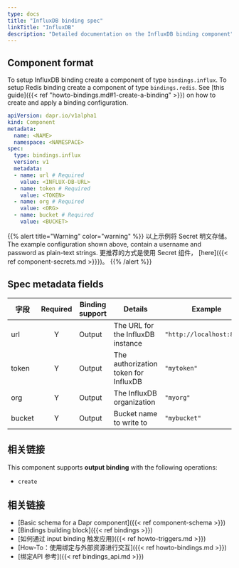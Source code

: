 ```yaml
---
type: docs
title: "InfluxDB binding spec"
linkTitle: "InfluxDB"
description: "Detailed documentation on the InfluxDB binding component"
---
```


## Component format

To setup InfluxDB binding create a component of type `bindings.influx`. To setup Redis binding create a component of type `bindings.redis`. See [this guide]({{< ref "howto-bindings.md#1-create-a-binding" >}}) on how to create and apply a binding configuration.


```yaml
apiVersion: dapr.io/v1alpha1
kind: Component
metadata:
  name: <NAME>
  namespace: <NAMESPACE>
spec:
  type: bindings.influx
  version: v1
  metadata:
  - name: url # Required
    value: <INFLUX-DB-URL>
  - name: token # Required
    value: <TOKEN>
  - name: org # Required
    value: <ORG>
  - name: bucket # Required
    value: <BUCKET>
```

{{% alert title="Warning" color="warning" %}}
以上示例将 Secret 明文存储。 The example configuration shown above, contain a username and password as plain-text strings. 更推荐的方式是使用 Secret 组件， [here]({{< ref component-secrets.md >}}})。
{{% /alert %}}

## Spec metadata fields

| 字段     | Required | Binding support | Details                              | Example                   |
| ------ |:--------:| --------------- | ------------------------------------ | ------------------------- |
| url    |    Y     | Output          | The URL for the InfluxDB instance    | `"http://localhost:8086"` |
| token  |    Y     | Output          | The authorization token for InfluxDB | `"mytoken"`               |
| org    |    Y     | Output          | The InfluxDB organization            | `"myorg"`                 |
| bucket |    Y     | Output          | Bucket name to write to              | `"mybucket"`              |

## 相关链接

This component supports **output binding** with the following operations:

- `create`

## 相关链接

- [Basic schema for a Dapr component]({{< ref component-schema >}})
- [Bindings building block]({{< ref bindings >}})
- [如何通过 input binding 触发应用]({{< ref howto-triggers.md >}})
- [How-To：使用绑定与外部资源进行交互]({{< ref howto-bindings.md >}})
- [绑定API 参考]({{< ref bindings_api.md >}})

